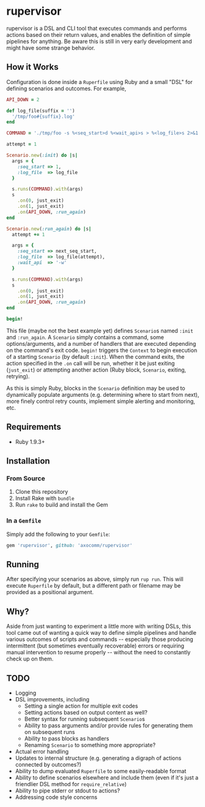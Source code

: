 # rupervisor

rupervisor is a DSL and CLI tool that executes commands and performs
actions based on their return values, and enables the definition of
simple pipelines for anything. Be aware this is still in very early
development and might have some strange behavior.

## How it Works

Configuration is done inside a `Ruperfile` using Ruby and a small
"DSL" for defining scenarios and outcomes. For example,

``` ruby
API_DOWN = 2

def log_file(suffix = '')
  '/tmp/foo#{suffix}.log'
end

COMMAND = './tmp/foo -s %<seq_start>d %<wait_api>s > %<log_file>s 2>&1'

attempt = 1

Scenario.new(:init) do |s|
  args = {
    :seq_start => 1,
    :log_file  => log_file
  }

  s.runs(COMMAND).with(args)
  s
    .on(0, just_exit)
    .on(1, just_exit)
    .on(API_DOWN, :run_again)
end

Scenario.new(:run_again) do |s|
  attempt += 1

  args = {
    :seq_start => next_seq_start,
    :log_file  => log_file(attempt),
    :wait_api  => '-w'
  }

  s.runs(COMMAND).with(args)
  s
    .on(0, just_exit)
    .on(1, just_exit)
    .on(API_DOWN, :run_again)
end

begin!
```

This file (maybe not the best example yet) defines `Scenario`s named
`:init` and `:run_again`. A `Scenario` simply contains a command, some
options/arguments, and a number of handlers that are executed
depending on the command's exit code. `begin!` triggers the `Context`
to begin execution of a starting `Scenario` (by default `:init`). When
the command exits, the action specified in the `.on` call will be run,
whether it be just exiting (`just_exit`) or attempting another
action (Ruby block, `Scenario`, exiting, retrying).

As this is simply Ruby, blocks in the `Scenario` definition may be
used to dynamically populate arguments (e.g. determining where to
start from next), more finely control retry counts, implement simple
alerting and monitoring, etc.

## Requirements

- Ruby 1.9.3+

## Installation

### From Source

1. Clone this repository
2. Install Rake with `bundle`
3. Run `rake` to build and install the Gem

### In a `Gemfile`

Simply add the following to your `Gemfile`:

``` ruby
gem 'rupervisor', github: 'axocomm/rupervisor'
```

## Running

After specifying your scenarios as above, simply run `rup run`. This
will execute `Ruperfile` by default, but a different path or filename
may be provided as a positional argument.

## Why?

Aside from just wanting to experiment a little more with writing DSLs,
this tool came out of wanting a quick way to define simple pipelines
and handle various outcomes of scripts and commands -- especially
those producing intermittent (but sometimes eventually recoverable)
errors or requiring manual intervention to resume properly -- without
the need to constantly check up on them.

## TODO

- Logging
- DSL improvements, including
    - Setting a single action for multiple exit codes
    - Setting actions based on output content as well?
    - Better syntax for running subsequent `Scenario`s
    - Ability to pass arguments and/or provide rules for generating
      them on subsequent runs
    - Ability to pass blocks as handlers
    - Renaming `Scenario` to something more appropriate?
- Actual error handling
- Updates to internal structure (e.g. generating a digraph of actions
  connected by outcomes?)
- Ability to dump evaluated `Ruperfile` to some easily-readable format
- Ability to define scenarios elsewhere and include them (even if it's
  just a friendlier DSL method for `require_relative`)
- Ability to pipe stderr or stdout to actions?
- Addressing code style concerns
